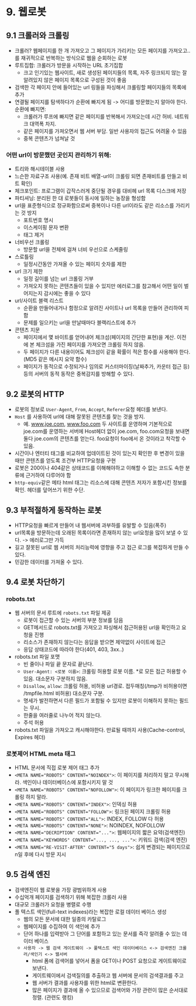 # 9. 웹로봇

## 9.1 크롤러와 크롤링
- 크롤러? 웹페이지를 한 개 가져오고 그 페이지가 가리키는 모든 페이지를 가져오고.. 를 재귀적으로 반복하는 방식으로 웹을 순회하는 로봇
- 루트집합: 크롤러가 방문을 시작하는 URL 초기집합
  - 크고 인기있는 웹사이트, 새로 생성된 페이지들의 목록, 자주 링크되지 않는 잘 알려있지 않은 페이지 목록으로 구성된 것이 좋음
- 검색한 각 페이지 안에 들어있는 url 링들을 파싱해서 크롤링할 페이지들의 목록에 추가
- 연결될 페이지를 탐색하다가 순환에 빠지게 됨 -> 어디를 방문했는지 알아야 한다. 순환에 빠지면:
  - 크롤러가 루프에 빠지면 같은 페이지를 반복해서 가져오는데 시간 허비. 네트워크 대역폭 차지.
  - 같은 페이지를 가져오면서 웹 서버 부담. 일반 사용자의 접근도 어려울 수 있음
  - 중복 콘텐츠가 넘쳐날 것
### 어떤 url이 방문했던 곳인지 관리하기 위해:
  - 트리와 해시테이블 사용
  - 느슨한 자료구조 사용(예. 존재 비트 배열-url이 크롤링 되면 존재비트를 만들고 비트 확인)
  - 체크포인트: 프로그램이 갑작스러게 중단될 경우를 대비헤 url 목록 디스크에 저장
  - 파티셔닝: 분리된 한 대 로봇들이 동시에 일하는 농장을 형성함
- url을 표준형식으로 정규화함으로써 중복이나 다른 url이라도 같은 리소스를 가리키는 것 방지
  - 포트번호 명시
  - 이스케이핑 문자 변환
  - 태그 제거
- 너비우선 크롤링
  - 방문할 url을 전체에 걸쳐 너비 우선으로 스케줄링
- 스로틀링
  - 일정시간동안 가져올 수 있는 페이지 숫자를 제한
- url 크기 제한
  - 일정 길이를 넘는 url 크롤링 거부
  - 가져오지 못하는 콘텐츠들이 있을 수 있지만 에러로그를 참고해서 어떤 일이 벌어지는지 감시에는 좋을 수 있다
- url/사이트 블랙 리스트
  - 순환을 만들어내거나 함정으로 알려진 사이트나 url 목록을 만들어 관리하여 피함
  - 문제를 일으키는 url을 만날때마다 블랙리스트에 추가
- 콘텐츠 지문
  - 페이지에서 몇 바이트를 얻어내어 체크섬(페이지의 간단한 표현)을 계산. 이전에 본 체크섬을 가진 페이지를 가져오면 크롤링 하지 않음.
  - 두 페이지가 다른 내용이어도 체크섬이 같을 확률이 적은 함수를 사용해야 한다.(MD5 같은 메시지 요약 함수)
  - 페이지가 동적으로 수정되거나 임의로 커스터마이징(날짜추가, 카운터 접근 등)등의 서버의 동적 동작은 중복감지를 방해할 수 있다.

## 9.2 로봇의 HTTP
- 로봇의 정보로 ```User-Agent```, ```From```, ```Accept```, ```Referer```요청 헤더를 보낸다.
- ```Host``` 를 사용하여 url에 대해 잘못된 콘텐츠를 찾는 것을 방지.
  - 예. www.joe.com, www.foo.com 두 사이트를 운영하며 기본적으로 joe.com를 운영하는 서버에 Host헤더 없이 joe.com, foo.com요청을 보내면 둘다 joe.com의 콘텐츠를 얻는다. foo요청이 foo에서 온 것이라고 착각할 수 있음.
- 시간이나 엔터티 태그를 비교하여 업데이트된 것이 있는지 확인한 후 변경이 있을 때만 콘텐츠를 얻도록 조건부 HTTP요청을 구현
- 로봇은 200이나 404같은 상태코드를 이해해야하고 이해할 수 없는 코드도 속한 분류에 근거하여 다루어야 함
- ```http-equiv```같은 메타 html 태그는 리소스에 대해 콘텐츠 저자가 포함시킨 정보를 확인. 헤더를 덮어쓰기 위한 수단.

## 9.3 부적절하게 동작하는 로봇
- HTTP요청을 빠르게 만들어 내 웹서버에 과부하를 유발할 수 있음(폭주)
- url목록을 방문하는데 오래된 목록이라면 존재하지 않는 url요청을 많이 보낼 수 있다. -> 에러로그만 가득
- 길고 잘못된 url로 웹 서버의 처리능력에 영향을 주고 접근 로그를 복잡하게 만들 수 있다.
- 민감한 데이터를 가져올 수 있다.

## 9.4 로봇 차단하기
### robots.txt
- 웹 서버의 문서 루트에 ```robots.txt``` 파일 제공
  - 로봇이 접근할 수 있는 서버의 부분 정보를 담음
  - GET메서드로 robots.txt를 가져오고 파싱해서 접근허용된 url을 확인하고 요청을 진행
  - 리소스가 존재하지 않는다는 응답을 받으면 제약없이 사이트에 접근
  - 응답 상태코드에 따라야 한다(401, 403, 3xx..)
- robots.txt 파일 포맷
  - 빈 줄이나 파일 끝 문자로 끝난다.
  - ```User-Agent: <로봇 이름>```: 크롤링 허용할 로봇 이름. *로 모든 접근 허용할 수 있음. 대소문자 구분하지 않음.
  - ```Disallow```, ```allow```: 크롤링 허용, 비허용 url경로. 접두매칭(/tmp가 비허용이면 /tmpfile.html 비허용) 대소문자 구분.  
  - 명세가 발전하면서 다른 필드가 포함될 수 있지만 로봇이 이해하지 못하는 필드는 무시.
  - 한줄을 여러줄로 나누어 적지 않는다.
  - 주석 허용
- robots.txt 파일을 가져오고 캐시해야한다. 만료될 때까지 사용(Cache-control, Expires 헤더)

### 로봇제어 HTML meta 태그
- HTML 문서에 직접 로봇 제어 태그 추가
- ```<META NAME="ROBOTS" CONTENT="NOINDEX">```: 이 페이지를 처리하지 말고 무시해라. 색인이나 데이터베이스에 포함시키지 말 것
- ```<META NAME="ROBOTS" CONTENT="NOFOLLOW">```: 이 페이지가 링크한 페이지를 크롤링 하지 말라. 
- ```<META NAME="ROBOTS" CONTENT="INDEX">```: 인덱싱 허용
- ```<META NAME="ROBOTS" CONTENT="FOLLOW">```: 링크된 페이지 크롤링 허용
- ```<META NAME="ROBOTS" CONTENT="ALL">```: INDEX, FOLLOW 다 허용
- ```<META NAME="ROBOTS" CONTENT="NONE">```: NOINDEX, NOFOLLOW
- ```<META NAME="DECRIPTION" CONTENT="...">```: 웹페이지의 짧은 요약(검색엔진) 
- ```<META NAME="KEYWORDS" CONTENT="..., ..., ...">```: 키워드 검색(검색 엔진)
- ```<META NAME="RE-VISIT-AFTER" CONTENT="5 days">```: 쉽게 변경되는 페이지므로 n일 후에 다시 방문 지시


## 9.5 검색 엔진
- 검색엔진이 웹 로봇을 가장 광범위하게 사용
- 수십억개 페이지를 검색하기 위해 복잡한 크롤러 사용
- 대규모 크롤러가 요청을 병렬로 수행
- 풀 텍스트 색인(full-text indexes)라는 복잡한 로컬 데이터 베이스 생성
  - 웹의 모든 문서에 대한 일종의 카탈로그
  - 웹페이지를 수집하여 이 색인에 추가
  - 단어 하나를 입력받아 그 단어를 포함하고 있는 문서를 즉각 알려줄 수 있는 데이터 베이스
  - ```사용자 -> 웹 검색 게이트웨이 -> 풀텍스트 색인 데이터베이스 <-> 검색엔진 크롤러/색인기 <-> 웹서버```
    - html 폼에 검색어를 넣어서 폼을 GET이나 POST 요청으로 게이트웨이로 보낸다.
    - 게이트웨이에서 검색질의를 추출하고 웹 서버에 문서의 검색결과를 주고
    - 웹 서버가 결과를 사용자를 위한 html로 변환한다.
    - 많은 페이지가 결과에 올 수 있으므로 검색어와 가장 관련이 많은 순서대로 정렬. (관련도 랭킹)
  
